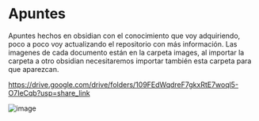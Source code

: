 # Apuntes
Apuntes hechos en obsidian con el conocimiento que voy adquiriendo, poco a poco voy actualizando el repositorio con más información.
Las imagenes de cada documento están en la carpeta images, al importar la carpeta a otro obsidian necesitaremos importar también esta carpeta para que aparezcan.

https://drive.google.com/drive/folders/109FEdWqdreF7gkxRtE7woql5-O7IeCqb?usp=share_link

![image](https://github.com/Charly0n3/Apuntes/assets/109216376/3fb437d1-a73c-4341-9295-34458128cb18)
